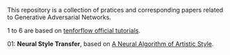 This repository is a collection of pratices and corresponding papers related to Generative Adversarial Networks. 

1 to 6 are based on [tenforflow official tutorials](https://www.tensorflow.org/tutorials/generative/style_transfer).

01: **Neural Style Transfer**, based on [A Neural Algorithm of Artistic Style](https://arxiv.org/abs/1508.06576).

